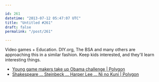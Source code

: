 ```yaml
---

id: 261
datetime: "2013-07-12 05:47:07 UTC"
title: "Untitled #261"
draft: false
permalink: "/post/261"

---
```


Video games + Education. DIY.org, The BSA and many others are approaching this in a similar fashion. Keep kids interested, and they'll learn interesting things. 

 
 * [Young game makers take up Obama challenge | Polygon](https://www.polygon.com/2013/7/9/4508808/kid-game-makers-take-up-obama-challenge)
 * [Shakespeare ... Steinbeck ... Harper Lee ... Ni no Kuni | Polygon](https://www.polygon.com/features/2013/7/9/4470108/buffalo-game-school)



